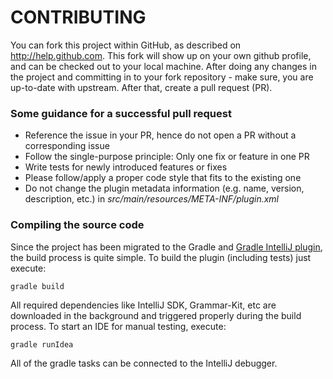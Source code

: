 # CONTRIBUTING
You can fork this project within GitHub, as described on http://help.github.com.
This fork will show up on your own github profile, and can be checked out to your local machine.
After doing any changes in the project and committing in to your fork repository - make sure, you are up-to-date with upstream.
After that, create a pull request (PR).

### Some guidance for a successful pull request

- Reference the issue in your PR, hence do not open a PR without a corresponding issue
- Follow the single-purpose principle: Only one fix or feature in one PR
- Write tests for newly introduced features or fixes
- Please follow/apply a proper code style that fits to the existing one
- Do not change the plugin metadata information (e.g. name, version, description, etc.) in _src/main/resources/META-INF/plugin.xml_

### Compiling the source code

Since the project has been migrated to the Gradle and [Gradle IntelliJ plugin](https://github.com/JetBrains/gradle-intellij-plugin),
the build process is quite simple. To build the plugin (including tests) just execute:

```
gradle build
```
    
All required dependencies like IntelliJ SDK, Grammar-Kit, etc are downloaded in the background and triggered properly
during the build process. To start an IDE for manual testing, execute:

```
gradle runIdea
```
 
All of the gradle tasks can be connected to the IntelliJ debugger.
